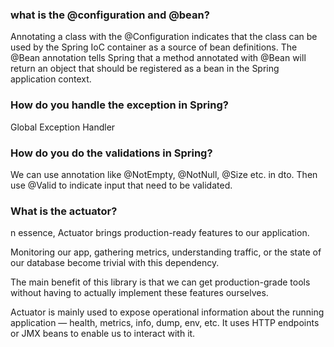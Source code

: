 ### what is the @configuration and @bean?

Annotating a class with the @Configuration indicates that the class can be used by the Spring IoC container as a source of bean definitions. The @Bean annotation tells Spring that a method annotated with @Bean will return an object that should be registered as a bean in the Spring application context.

### How do you handle the exception in Spring?

Global Exception Handler

### How do you do the validations in Spring?

We can use annotation like @NotEmpty, @NotNull, @Size etc. in dto. Then use @Valid to indicate input that need to be validated.

### What is the actuator?

n essence, Actuator brings production-ready features to our application.

Monitoring our app, gathering metrics, understanding traffic, or the state of our database become trivial with this dependency.

The main benefit of this library is that we can get production-grade tools without having to actually implement these features ourselves.

Actuator is mainly used to expose operational information about the running application — health, metrics, info, dump, env, etc. It uses HTTP endpoints or JMX beans to enable us to interact with it.